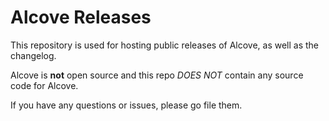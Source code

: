 # Alcove Releases

This repository is used for hosting public releases of Alcove, as well as the changelog.

Alcove is **not** open source and this repo *DOES NOT* contain any source code for Alcove.

If you have any questions or issues, please go file them.
